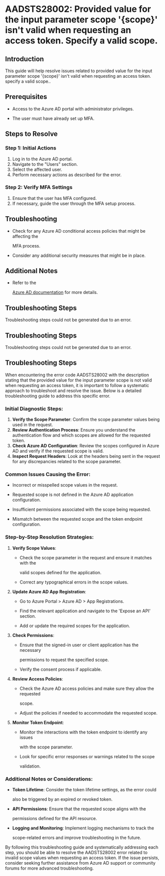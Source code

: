 
# AADSTS28002: Provided value for the input parameter scope '{scope}' isn't valid when requesting an access token. Specify a valid scope.


## Introduction

This guide will help resolve issues related to provided value for the input
parameter scope '{scope}' isn't valid when requesting an access token. specify a
valid scope..


## Prerequisites


* Access to the Azure AD portal with administrator privileges.

* The user must have already set up MFA.


## Steps to Resolve


### Step 1: Initial Actions

1. Log in to the Azure AD portal.
2. Navigate to the "Users" section.
3. Select the affected user.
4. Perform necessary actions as described for the error.


### Step 2: Verify MFA Settings

1. Ensure that the user has MFA configured.
2. If necessary, guide the user through the MFA setup process.


## Troubleshooting


* Check for any Azure AD conditional access policies that might be affecting the

  MFA process.

* Consider any additional security measures that might be in place.


## Additional Notes


* Refer to the

  [Azure AD 
documentation](https://learn.microsoft.com/en-us/azure/active-directory/)
  for more details.


## Troubleshooting Steps

Troubleshooting steps could not be generated due to an error.


## Troubleshooting Steps

Troubleshooting steps could not be generated due to an error.


## Troubleshooting Steps

When encountering the error code AADSTS28002 with the description stating that
the provided value for the input parameter scope is not valid when requesting an
access token, it is important to follow a systematic approach to troubleshoot
and resolve the issue. Below is a detailed troubleshooting guide to address this
specific error.


### Initial Diagnostic Steps:

1. **Verify the Scope Parameter**: Confirm the scope parameter values being used
   in the request.
2. **Review Authentication Process**: Ensure you understand the authentication
   flow and which scopes are allowed for the requested token.
3. **Check Azure AD Configuration**: Review the scopes configured in Azure AD
   and verify if the requested scope is valid.
4. **Inspect Request Headers**: Look at the headers being sent in the request
   for any discrepancies related to the scope parameter.


### Common Issues Causing the Error:


* Incorrect or misspelled scope values in the request.

* Requested scope is not defined in the Azure AD application configuration.

* Insufficient permissions associated with the scope being requested.

* Mismatch between the requested scope and the token endpoint configuration.


### Step-by-Step Resolution Strategies:

1. **Verify Scope Values**:

   * Check the scope parameter in the request and ensure it matches with the

     valid scopes defined for the application.
   * Correct any typographical errors in the scope values.

2. **Update Azure AD App Registration**:

   * Go to Azure Portal > Azure AD > App Registrations.

   * Find the relevant application and navigate to the 'Expose an API' section.

   * Add or update the required scopes for the application.

3. **Check Permissions**:

   * Ensure that the signed-in user or client application has the necessary

     permissions to request the specified scope.
   * Verify the consent process if applicable.

4. **Review Access Policies**:

   * Check the Azure AD access policies and make sure they allow the requested

     scope.
   * Adjust the policies if needed to accommodate the requested scope.

5. **Monitor Token Endpoint**:
   * Monitor the interactions with the token endpoint to identify any issues

     with the scope parameter.
   * Look for specific error responses or warnings related to the scope

     validation.


### Additional Notes or Considerations:


* **Token Lifetime**: Consider the token lifetime settings, as the error could

  also be triggered by an expired or revoked token.

* **API Permissions**: Ensure that the requested scope aligns with the

  permissions defined for the API resource.

* **Logging and Monitoring**: Implement logging mechanisms to track the

  scope-related errors and improve troubleshooting in the future.

By following this troubleshooting guide and systematically addressing each step,
you should be able to resolve the AADSTS28002 error related to invalid scope
values when requesting an access token. If the issue persists, consider seeking
further assistance from Azure AD support or community forums for more advanced
troubleshooting.